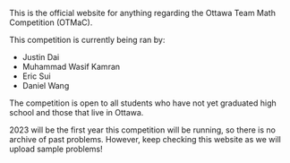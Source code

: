 This is the official website for anything regarding the Ottawa Team Math Competition (OTMaC). 

This competition is currently being ran by: 

- Justin Dai 
- Muhammad Wasif Kamran
- Eric Sui 
- Daniel Wang

The competition is open to all students who have not yet graduated high school and those that live in Ottawa. 

2023 will be the first year this competition will be running, so there is no archive of past problems. However, keep checking this website as we will upload sample problems! 
